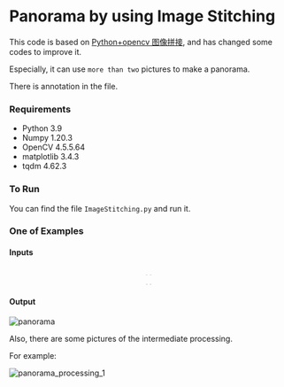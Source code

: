 # Panorama by using Image Stitching

This code is based on [Python+opencv 图像拼接](https://www.cnblogs.com/aaron-clark-aic/p/9994677.html), and has changed some codes to improve it.

Especially, it can use `more than two` pictures to make a panorama.

There is annotation in the file.

### Requirements

* Python 3.9
* Numpy 1.20.3
* OpenCV 4.5.5.64
* matplotlib 3.4.3
* tqdm 4.62.3

### To Run

You can find the file `ImageStitching.py` and run it.

### One of Examples

#### Inputs

<center class="half">
    <img src="https://s2.loli.net/2022/04/05/oFp9OaQvbXUlx1t.jpg" alt="A1" style="zoom: 10%;" />
    <img src="https://s2.loli.net/2022/04/05/ykO2QpcbifG1wnr.jpg" alt="A2" style="zoom:10%;" />
</center>
<center class="half">
    <img src="https://s2.loli.net/2022/04/05/DRCxWlzswYd7TrH.jpg" alt="A3" style="zoom:10%;" />
    <img src="https://s2.loli.net/2022/04/05/SgjvQklnCemLHAG.jpg" alt="A4" style="zoom:10%;" />
</center>



#### Output

![panorama](https://s2.loli.net/2022/04/05/riBHyVqcPoNEQTw.jpg)

Also, there are some pictures of the intermediate processing.

For example:

![panorama_processing_1](https://s2.loli.net/2022/04/05/T1Q8uHxFkhOp6qc.jpg)
